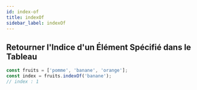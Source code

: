 ```yaml
---
id: index-of
title: indexOf
sidebar_label: indexOf
---
```


## Retourner l'Indice d'un Élément Spécifié dans le Tableau

```javascript
const fruits = ['pomme', 'banane', 'orange'];
const index = fruits.indexOf('banane');
// index : 1
```
